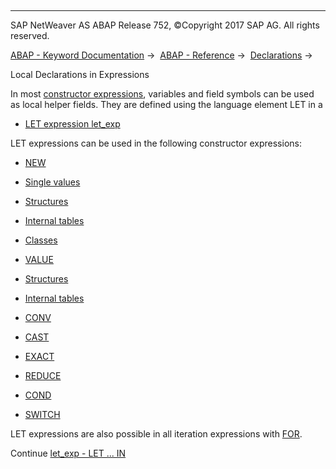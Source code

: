   

* * *

SAP NetWeaver AS ABAP Release 752, ©Copyright 2017 SAP AG. All rights reserved.

[ABAP - Keyword Documentation](https://help.sap.com/doc/abapdocu_752_index_htm/7.52/en-US/abenabap.htm) →  [ABAP - Reference](https://help.sap.com/doc/abapdocu_752_index_htm/7.52/en-US/abenabap_reference.htm) →  [Declarations](https://help.sap.com/doc/abapdocu_752_index_htm/7.52/en-US/abendeclarations.htm) → 

Local Declarations in Expressions

In most [constructor expressions](https://help.sap.com/doc/abapdocu_752_index_htm/7.52/en-US/abenconstructor_expression_glosry.htm "Glossary Entry"), variables and field symbols can be used as local helper fields. They are defined using the language element LET in a

-   [LET expression let\_exp](https://help.sap.com/doc/abapdocu_752_index_htm/7.52/en-US/abaplet.htm)

LET expressions can be used in the following constructor expressions:

-   [NEW](https://help.sap.com/doc/abapdocu_752_index_htm/7.52/en-US/abenconstructor_expression_new.htm)

-   [Single values](https://help.sap.com/doc/abapdocu_752_index_htm/7.52/en-US/abennew_constructor_params_single.htm)

-   [Structures](https://help.sap.com/doc/abapdocu_752_index_htm/7.52/en-US/abennew_constructor_params_struct.htm)

-   [Internal tables](https://help.sap.com/doc/abapdocu_752_index_htm/7.52/en-US/abennew_constructor_params_itab.htm)

-   [Classes](https://help.sap.com/doc/abapdocu_752_index_htm/7.52/en-US/abennew_constructor_params_class.htm)

-   [VALUE](https://help.sap.com/doc/abapdocu_752_index_htm/7.52/en-US/abenconstructor_expression_value.htm)

-   [Structures](https://help.sap.com/doc/abapdocu_752_index_htm/7.52/en-US/abenvalue_constructor_params_struc.htm)

-   [Internal tables](https://help.sap.com/doc/abapdocu_752_index_htm/7.52/en-US/abenvalue_constructor_params_itab.htm)

-   [CONV](https://help.sap.com/doc/abapdocu_752_index_htm/7.52/en-US/abenconstructor_expression_conv.htm)

-   [CAST](https://help.sap.com/doc/abapdocu_752_index_htm/7.52/en-US/abenconstructor_expression_cast.htm)

-   [EXACT](https://help.sap.com/doc/abapdocu_752_index_htm/7.52/en-US/abenconstructor_expression_exact.htm)

-   [REDUCE](https://help.sap.com/doc/abapdocu_752_index_htm/7.52/en-US/abenconstructor_expression_reduce.htm)

-   [COND](https://help.sap.com/doc/abapdocu_752_index_htm/7.52/en-US/abenconditional_expression_cond.htm)

-   [SWITCH](https://help.sap.com/doc/abapdocu_752_index_htm/7.52/en-US/abenconditional_expression_switch.htm)

LET expressions are also possible in all iteration expressions with [FOR](https://help.sap.com/doc/abapdocu_752_index_htm/7.52/en-US/abenfor.htm).

Continue
[let\_exp - LET ... IN](https://help.sap.com/doc/abapdocu_752_index_htm/7.52/en-US/abaplet.htm)